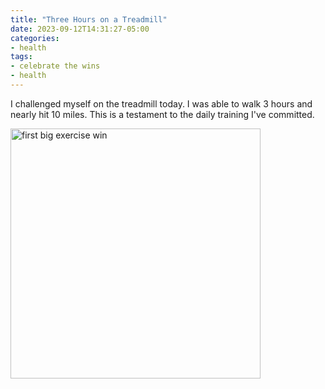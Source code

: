 ```yaml
---
title: "Three Hours on a Treadmill"
date: 2023-09-12T14:31:27-05:00
categories:
- health
tags:
- celebrate the wins
- health
---
```




I challenged myself on the treadmill today.  I was able to walk 3 hours and nearly hit 10 miles.  This is a testament to the daily training I've committed.

<img src="/images/2023-09-12-treadmill-3-hours.jpg" alt="first big exercise win" width="400" />



